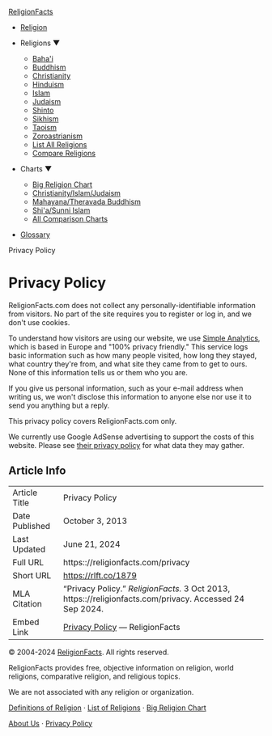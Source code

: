 [ReligionFacts](https://religionfacts.com/)

* [Religion](https://religionfacts.com/religion)
* Religions ▼
    
    * [Baha'i](https://religionfacts.com/bahai)
    * [Buddhism](https://religionfacts.com/buddhism)
    * [Christianity](https://religionfacts.com/christianity)
    * [Hinduism](https://religionfacts.com/hinduism)
    * [Islam](https://religionfacts.com/islam)
    * [Judaism](https://religionfacts.com/judaism)
    * [Shinto](https://religionfacts.com/shinto)
    * [Sikhism](https://religionfacts.com/sikhism)
    * [Taoism](https://religionfacts.com/taoism)
    * [Zoroastrianism](https://religionfacts.com/zoroastrianism)
    * [List All Religions](https://religionfacts.com/religions)
    * [Compare Religions](https://religionfacts.com/big-religion-chart)
    
* Charts ▼
    
    * [Big Religion Chart](https://religionfacts.com/big-religion-chart)
    * [Christianity/Islam/Judaism](https://religionfacts.com/charts/christianity-islam-judaism)
    * [Mahayana/Theravada Buddhism](https://religionfacts.com/charts/mahayana-theravada-buddhism)
    * [Shi'a/Sunni Islam](https://religionfacts.com/charts/shia-sunni-islam)
    * [All Comparison Charts](https://religionfacts.com/charts)
    
* [Glossary](https://religionfacts.com/glossary)

Privacy Policy

Privacy Policy
==============

ReligionFacts.com does not collect any personally-identifiable information from visitors. No part of the site requires you to register or log in, and we don't use cookies.

To understand how visitors are using our website, we use [Simple Analytics](https://www.simpleanalytics.com/), which is based in Europe and "100% privacy friendly." This service logs basic information such as how many people visited, how long they stayed, what country they're from, and what site they came from to get to ours. None of this information tells us or them who you are.

If you give us personal information, such as your e-mail address when writing us, we won't disclose this information to anyone else nor use it to send you anything but a reply.

This privacy policy covers ReligionFacts.com only.

We currently use Google AdSense advertising to support the costs of this website. Please see [their privacy policy](https://policies.google.com/technologies/partner-sites) for what data they may gather.

Article Info
------------

|     |     |
| --- | --- |
| Article Title | Privacy Policy |
| Date Published | October 3, 2013 |
| Last Updated | June 21, 2024 |
| Full URL | https:://religionfacts.com/privacy |
| Short URL | https://rlft.co/1879 |
| MLA Citation | “Privacy Policy.” _ReligionFacts._ 3 Oct 2013, https:://religionfacts.com/privacy. Accessed 24 Sep 2024. |
| Embed Link | <a href="https:://religionfacts.com/privacy">Privacy Policy</a> — ReligionFacts |

© 2004-2024 [ReligionFacts](https://religionfacts.com/). All rights reserved.

ReligionFacts provides free, objective information on religion, world religions, comparative religion, and religious topics.

We are not associated with any religion or organization.

[Definitions of Religion](https://religionfacts.com/religion) · [List of Religions](https://religionfacts.com/religions) · [Big Religion Chart](https://religionfacts.com/big-religion-chart)

[About Us](https://religionfacts.com/about) · [Privacy Policy](https://religionfacts.com/privacy)